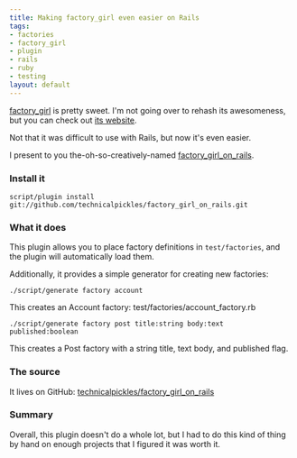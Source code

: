 ```yaml
--- 
title: Making factory_girl even easier on Rails
tags: 
- factories
- factory_girl
- plugin
- rails
- ruby
- testing
layout: default
---
```

[factory_girl](http://thoughtbot.com/projects/factory_girl) is pretty sweet. I'm not going over to rehash its awesomeness, but you can check out [its website](http://thoughtbot.com/projects/factory_girl).

Not that it was difficult to use with Rails, but now it's even easier.

I present to you the-oh-so-creatively-named [factory\_girl\_on\_rails](http://github.com/technicalpickles/factory_girl_on_rails/tree/master).

### Install it

    script/plugin install git://github.com/technicalpickles/factory_girl_on_rails.git

### What it does

This plugin allows you to place factory definitions in `test/factories`, and the plugin will automatically load them.

Additionally, it provides a simple generator for creating new factories:

    ./script/generate factory account

This creates an Account factory: test/factories/account_factory.rb

    ./script/generate factory post title:string body:text published:boolean

This creates a Post factory with a string title, text body, and published flag.

### The source

It lives on GitHub: [technicalpickles/factory_girl_on_rails](http://github.com/technicalpickles/factory_girl_on_rails/tree/master)

### Summary

Overall, this plugin doesn't do a whole lot, but I had to do this kind of thing by hand on enough projects that I figured it was worth it.